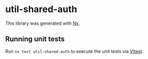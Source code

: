 # util-shared-auth

This library was generated with [Nx](https://nx.dev).

## Running unit tests

Run `nx test util-shared-auth` to execute the unit tests via [Vitest](https://vitest.dev/).
